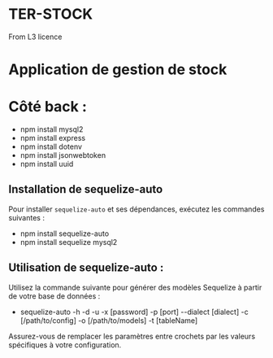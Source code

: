 # TER-STOCK
From L3 licence

# Application de gestion de stock

# Côté back :
- npm install mysql2
- npm install express
- npm install dotenv
- npm install jsonwebtoken
- npm install uuid

## Installation de sequelize-auto
Pour installer `sequelize-auto` et ses dépendances, exécutez les commandes suivantes :

- npm install sequelize-auto
- npm install sequelize mysql2

## Utilisation de sequelize-auto :

Utilisez la commande suivante pour générer des modèles Sequelize à partir de votre base de données :

- sequelize-auto -h <host> -d <database> -u <user> -x [password] -p [port] --dialect [dialect] -c [/path/to/config] -o [/path/to/models] -t [tableName]

Assurez-vous de remplacer les paramètres entre crochets par les valeurs spécifiques à votre configuration.
